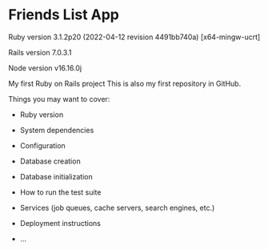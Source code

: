 # Friends List App

Ruby version 3.1.2p20 (2022-04-12 revision 4491bb740a) [x64-mingw-ucrt]

Rails version 7.0.3.1

Node version v16.16.0j

My first Ruby on Rails project
This is also my first repository in GitHub.



Things you may want to cover:

* Ruby version

* System dependencies

* Configuration

* Database creation

* Database initialization

* How to run the test suite

* Services (job queues, cache servers, search engines, etc.)

* Deployment instructions

* ...
